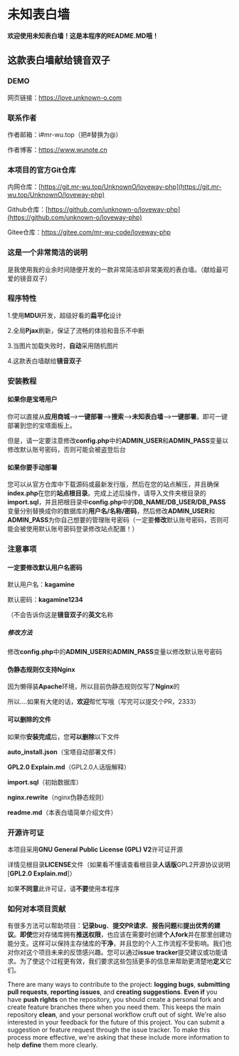 # 未知表白墙

**欢迎使用未知表白墙！这是本程序的README.MD哦！**

## 这款表白墙献给镜音双子

### DEMO

网页链接：https://love.unknown-o.com

### 联系作者

作者邮箱：i#mr-wu.top（把#替换为@）

作者博客：https://www.wunote.cn

### 本项目的官方Git仓库

内网仓库：[https://git.mr-wu.top/UnknownO/loveway-php](https://git.mr-wu.top/UnknownO/loveway-php)

Github仓库：[https://github.com/unknown-o/loveway-php](https://github.com/unknown-o/loveway-php)

Gitee仓库：https://gitee.com/mr-wu-code/loveway-php

### 这是一个非常简洁的说明

是我使用我的业余时间随便开发的一款非常简洁却非常美观的表白墙。（献给最可爱的镜音双子）

### 程序特性

1.使用**MDUI**开发，超级好看的**扁平化**设计

2.全局**Pjax**刷新，保证了流畅的体验和音乐不中断

3.当图片加载失败时，**自动**采用随机图片

4.这款表白墙献给**镜音双子**

### 安装教程

#### 如果你是宝塔用户

你可以直接从**应用商城**-->**一键部署**-->**搜索**-->**未知表白墙**-->**一键部署**。即可一键部署到您的宝塔面板上。

但是，请一定要注意修改**config.php**中的**ADMIN_USER**和**ADMIN_PASS**变量以修改默认账号密码，否则可能会被盗登后台

#### 如果你要手动部署

您可以从官方仓库中下载源码或最新发行版，然后在您的站点解压，并且确保**index.php**在您的**站点根目录**。完成上述后操作，请导入文件夹根目录的**import.sql**，并且把根目录中**config.php**中的**DB_NAME/DB_USER/DB_PASS**变量分别替换成你的数据库的**用户名/名称/密码**，然后修改**ADMIN_USER**和**ADMIN_PASS**为你自己想要的管理账号密码（一定要**修改**默认账号密码，否则可能会被使用默认账号密码登录修改站点配置！）

### 注意事项

#### 一定要修改默认用户名密码

默认用户名：**kagamine**

默认密码：**kagamine1234**

（不会告诉你这是**镜音双子**的**英文**名称

##### 修改方法

修改**config.php**中的**ADMIN_USER**和**ADMIN_PASS**变量以修改默认账号密码

#### 伪静态规则仅支持Nginx

因为懒得装**Apache**环境，所以目前伪静态规则仅写了**Nginx**的

所以....如果有大佬的话，**欢迎**帮忙写哦（写完可以提交个PR，2333）

#### 可以删除的文件

如果你**安装完成**后，您**可以删除**以下文件

**auto_install.json**（宝塔自动部署文件）

**GPL2.0 Explain.md**（GPL2.0人话版解释）

**import.sql**（初始数据库）

**nginx.rewrite**（nginx伪静态规则）

**readme.md**（本表白墙简单介绍文件）

### 开源许可证

本项目采用**GNU General Public License (GPL) V2**许可证开源

详情见根目录**LICENSE**文件（如果看不懂请查看根目录**人话版**GPL2开源协议说明[**GPL2.0 Explain.md**]）

如果**不同意**此许可证，请**不要**使用本程序

### 如何对本项目贡献

有很多方法可以帮助项目：**记录bug**、**提交PR请求**、**报告问题**和**提出优秀的建议**。**即使**您对存储库拥有**推送权限**，也应该在需要时创建**个人fork**并在那里创建功能分支。这样可以保持主存储库的**干净**，并且您的个人工作流程不受影响。我们也对你对这个项目未来的反馈感兴趣。您可以通过**issue** **tracker**提交建议或功能请求。为了使这个过程更有效，我们要求这些包括更多的信息来帮助更清楚地**定义**它们。

There are many ways to contribute to the project: **logging bugs**, **submitting pull requests**, **reporting issues**, and **creating suggestions**. **Even if** you have **push rights** on the repository, you should create a personal fork and create feature branches there when you need them. This keeps the main repository **clean**, and your personal workflow cruft out of sight. We're also interested in your feedback for the future of this project. You can submit a suggestion or feature request through the issue tracker. To make this process more effective, we're asking that these include more information to help **define** them more clearly.


